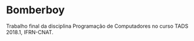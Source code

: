 # Bomberboy
Trabalho final da disciplina Programação de Computadores no curso TADS 2018.1, IFRN-CNAT.
